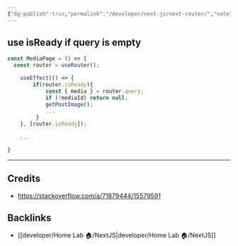```yaml
---
{"dg-publish":true,"permalink":"/developer/next-js/next-router/","noteIcon":""}
---
```


## use isReady if query is empty 
```javascript
const MediaPage = () => {
  const router = useRouter();

    useEffect(() => {
        if(router.isReady){
            const { media } = router.query;
            if (!mediaId) return null;
            getPostImage();
            ...
         }
    }, [router.isReady]);
   
    ...

}
```

---
## Credits
- https://stackoverflow.com/a/71879444/15579591

## Backlinks
- [[developer/Home Lab 🏠/NextJS\|developer/Home Lab 🏠/NextJS]]